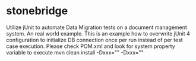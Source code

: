 # stonebridge
Utilize jUnit to automate Data Migration tests on a document management system.  An real world example.  This is an example how to overwrite jUnit 4 configuration to initialize DB connection once per run instead of per test case execution.  Please check POM.xml and look for system property variable to execute mvn clean install -Dxxx="" -Dxxx=""
